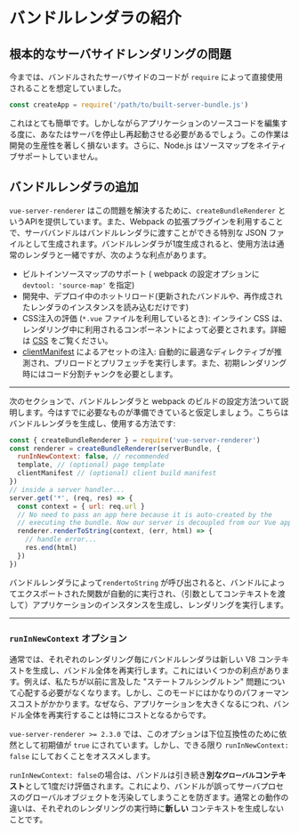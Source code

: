 # バンドルレンダラの紹介

## 根本的なサーバサイドレンダリングの問題

今までは、バンドルされたサーバサイドのコードが `require` によって直接使用されることを想定していました。

```js
const createApp = require('/path/to/built-server-bundle.js')
```

これはとても簡単です。しかしながらアプリケーションのソースコードを編集する度に、あなたはサーバを停止し再起動させる必要があるでしょう。この作業は開発の生産性を著しく損ないます。さらに、Node.js はソースマップをネイティブサポートしていません。

## バンドルレンダラの追加

`vue-server-renderer` はこの問題を解決するために、`createBundleRenderer` というAPIを提供しています。また、Webpack の拡張プラグインを利用することで、サーババンドルはバンドルレンダラに渡すことができる特別な JSON ファイルとして生成されます。バンドルレンダラが1度生成されると、使用方法は通常のレンダラと一緒ですが、次のような利点があります。

- ビルトインソースマップのサポート ( webpack の設定オプションに `devtool: 'source-map'` を指定)
- 開発中、デプロイ中のホットリロード(更新されたバンドルや、再作成されたレンダラのインスタンスを読み込むだけです)
- CSS注入の評価 (`*.vue` ファイルを利用しているとき): インライン CSS は、レンダリング中に利用されるコンポーネントによって必要とされます。詳細は [CSS](./css.md) をご覧ください。
- [clientManifest](./api.md#clientmanifest) によるアセットの注入: 自動的に最適なディレクティブが推測され、プリロードとプリフェッチを実行します。また、初期レンダリング時にはコード分割チャンクを必要とします。

---

次のセクションで、バンドルレンダラと webpack のビルドの設定方法ついて説明します。今はすでに必要なものが準備できていると仮定しましょう。こちらはバンドルレンダラを生成し、使用する方法です:

```js
const { createBundleRenderer } = require('vue-server-renderer')
const renderer = createBundleRenderer(serverBundle, {
  runInNewContext: false, // recommended
  template, // (optional) page template
  clientManifest // (optional) client build manifest
})
// inside a server handler...
server.get('*', (req, res) => {
  const context = { url: req.url }
  // No need to pass an app here because it is auto-created by the
  // executing the bundle. Now our server is decoupled from our Vue app!
  renderer.renderToString(context, (err, html) => {
    // handle error...
    res.end(html)
  })
})
```

バンドルレンダラによって`rendertoString` が呼び出されると、バンドルによってエクスポートされた関数が自動的に実行され、（引数としてコンテキストを渡して）アプリケーションのインスタンスを生成し、レンダリングを実行します。

---

### `runInNewContext` オプション

通常では、それぞれのレンダリング毎にバンドルレンダラは新しい V8 コンテキストを生成し、バンドル全体を再実行します。これにはいくつかの利点があります。例えば、私たちが以前に言及した "ステートフルシングルトン" 問題について心配する必要がなくなります。しかし、このモードにはかなりのパフォーマンスコストがかかります。なぜなら、アプリケーションを大きくなるにつれ、バンドル全体を再実行することは特にコストとなるからです。

`vue-server-renderer >= 2.3.0` では、このオプションは下位互換性のために依然として初期値が `true` にされています。しかし、できる限り `runInNewContext: false` にしておくことをオススメします。

`runInNewContext: false`の場合は、バンドルは引き続き**別な<code>グローバル</code>コンテキスト**として1度だけ評価されます。これにより、バンドルが誤ってサーバプロセスのグローバルオブジェクトを汚染してしまうことを防ぎます。通常との動作の違いは、それぞれのレンダリングの実行時に**新しい** コンテキストを生成しないことです。
